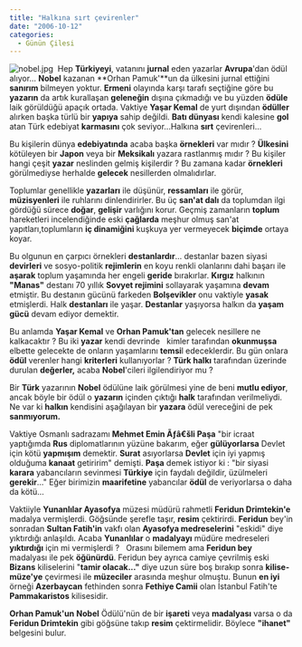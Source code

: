 ```yaml
---
title: "Halkına sırt çevirenler"
date: "2006-10-12"
categories: 
  - Günün Çilesi
---
```


![nobel.jpg](/uploads/2006/10/nobel.kucukresim.jpg)  Hep **Türkiyeyi**, vatanını **jurnal** eden yazarlar **Avrupa**'dan ödül alıyor... **Nobel** kazanan **Orhan Pamuk'**un da ülkesini jurnal ettiğini **sanırım** bilmeyen yoktur. **Ermeni** olayında karşı tarafı seçtiğine göre bu **yazarın** da artık kurallaşan **geleneğin** dışına çıkmadığı ve bu yüzden **ödüle** laik görüldüğü apaçık ortada. Vaktiye **Yaşar Kemal** de yurt dışından **ödüller** alırken başka türlü bir **yapıya** sahip değildi. **Batı dünyası** kendi kalesine **gol** atan Türk edebiyat **karmasını** çok seviyor...Halkına **sırt** çevirenleri...

Bu kişilerin dünya **edebiyatında** acaba başka **örnekleri** var mıdır ? **Ülkesini** kötüleyen bir **Japon** veya bir **Meksikalı** yazara rastlanmış mıdır ? Bu kişiler hangi çeşit **yazar** neslinden gelmiş kişilerdir ? Bu zamana kadar **örnekleri** görülmediyse herhalde **gelecek** nesillerden olmalıdırlar.

Toplumlar genellikle **yazarları** ile düşünür, **ressamları** ile görür, **müzisyenleri** ile ruhlarını dinlendirirler. Bu üç **san'at dalı** da toplumdan ilgi gördüğü sürece **doğar**, **gelişir** varlığını korur. Geçmiş zamanların **toplum** hareketleri incelendiğinde eski **çağlarda** meşhur olmuş san'at yapıtları,toplumların **iç dinamiğini** kuşkuya yer vermeyecek **biçimde** ortaya koyar.

Bu olgunun en çarpıcı örnekleri **destanlardır**... destanlar bazen siyasi **devirleri** ve sosyo-politik **rejimlerin** en koyu renkli olanlarını dahi başarı ile **aşarak** toplum yaşamında her engeli **geride** bırakırlar. **Kırgız** halkının **"Manas"** destanı 70 yıllık **Sovyet rejimini** sollayarak yaşamına **devam** etmiştir. Bu destanın gücünü farkeden **Bolşevikler** onu vaktiyle **yasak** etmişlerdi. Halk **destanları** ile yaşar. **Destanlar** yaşıyorsa halkın da **yaşam gücü** devam ediyor demektir.

Bu anlamda **Yaşar Kemal** ve **Orhan Pamuk'tan** gelecek nesillere ne kalkacaktır ? Bu iki **yazar** kendi devrinde   kimler tarafından **okunmuşsa** elbette gelecekte de onların yaşamlarını **temsi**l edeceklerdir. Bu gün onlara **ödül** verenler hangi **kriterleri** kullanıyorlar ? **Türk halkı** tarafından üzerinde durulan **değerler,** acaba **Nobel**'cileri ilgilendiriyor mu ?

Bir **Türk** yazarının **Nobel** ödülüne laik görülmesi yine de beni **mutlu ediyor**, ancak böyle bir ödül o **yazarın** içinden çıktığı **halk** tarafından verilmeliydi. Ne var ki **halkın** kendisini aşağılayan bir **yazara** ödül vereceğini de pek **sanmıyorum.**

Vaktiye Osmanlı sadrazamı **Mehmet Emin Ãƒâ€šli Paşa** "bir icraat yaptığımda **Rus** diplomatlarının yüzüne bakarım, eğer **gülüyorlarsa** Devlet için kötü **yapmışım** demektir. **Surat** asıyorlarsa **Devlet** için iyi yapmış olduğuma **kanaat** getiririm" demişti. **Paşa** demek istiyor ki : "bir siyasi **karara** yabancıların sevinmesi **Türkiye** için faydalı değildir, üzülmeleri **gerekir**..." Eğer birimizin **maarifetine** yabancılar **ödül** de veriyorlarsa o daha da kötü...

Vaktiiyle **Yunanlılar Ayasofya** müzesi müdürü rahmetli **Feridun Drimtekin'e** madalya vermişlerdi. Göğsünde şerefle taşır, **resim** çektirirdi. **Feridun** bey'in sonradan **Sultan Fatih'in** vakfı olan **Ayasofya medreselerini** "eskidi" diye yıktırdığı anlaşıldı. Acaba **Yunanlılar** o **madalyayı** müdüre medreseleri **yıktırdığı** için mi vermişlerdi ?   Orasını bilemem ama **Feridun bey**   madalyası ile pek **öğünürdü**. Feridun bey ayrıca camiye çevrilmiş eski **Bizans** kiliselerini "**tamir olacak..."** diye uzun süre boş bırakıp sonra **kilise-müze'ye** çevirmesi ile **müzeciler** arasında meşhur olmuştu. Bunun **en iyi** örneği **Azerbaycan** fethinden sonra **Fethiye Camii** olan İstanbul Fatih'te **Pammakaristos** kilisesidir.

**Orhan Pamuk'un** **Nobel** Ödülü'nün de bir **işareti** veya **madalyası** varsa o da **Feridun Drimtekin** gibi göğsüne takıp **resim** çektirmelidir. Böylece **"ihanet"** belgesini bulur.
